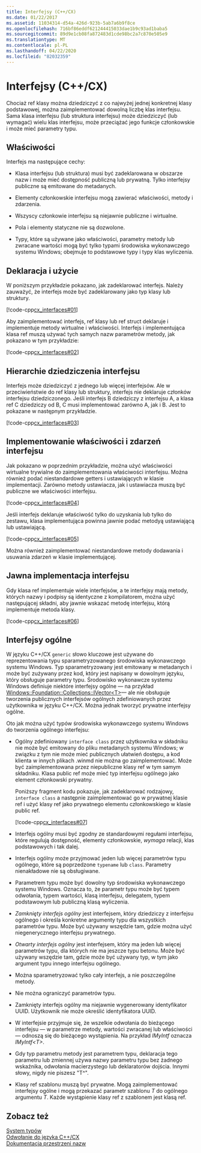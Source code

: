 ```yaml
---
title: Interfejsy (C++/CX)
ms.date: 01/22/2017
ms.assetid: 11034314-d54a-426d-923b-5ab7a6b9f8ce
ms.openlocfilehash: 716bf86eddf621244415033dae1b9c93ad1baba5
ms.sourcegitcommit: 89d9e1cb08fa872483d1cde98bc2a7c870e505e9
ms.translationtype: MT
ms.contentlocale: pl-PL
ms.lasthandoff: 04/22/2020
ms.locfileid: "82032359"
---
```

# <a name="interfaces-ccx"></a>Interfejsy (C++/CX)

Chociaż ref klasy można dziedziczyć z co najwyżej jednej konkretnej klasy podstawowej, można zaimplementować dowolną liczbę klas interfejsu. Sama klasa interfejsu (lub struktura interfejsu) może dziedziczyć (lub wymagać) wielu klas interfejsu, może przeciążać jego funkcje członkowskie i może mieć parametry typu.

## <a name="characteristics"></a>Właściwości

Interfejs ma następujące cechy:

- Klasa interfejsu (lub struktura) musi być zadeklarowana w obszarze nazw i może mieć dostępność publiczną lub prywatną. Tylko interfejsy publiczne są emitowane do metadanych.

- Elementy członkowskie interfejsu mogą zawierać właściwości, metody i zdarzenia.

- Wszyscy członkowie interfejsu są niejawnie publiczne i wirtualne.

- Pola i elementy statyczne nie są dozwolone.

- Typy, które są używane jako właściwości, parametry metody lub zwracane wartości mogą być tylko typami środowiska wykonawczego systemu Windows; obejmuje to podstawowe typy i typy klas wyliczenia.

## <a name="declaration-and-usage"></a>Deklaracja i użycie

W poniższym przykładzie pokazano, jak zadeklarować interfejs. Należy zauważyć, że interfejs może być zadeklarowany jako typ klasy lub struktury.

[!code-cpp[cx_interfaces#01](../cppcx/codesnippet/CPP/interfacestest/class1.h#01)]

Aby zaimplementować interfejs, ref klasy lub ref struct deklaruje i implementuje metody wirtualne i właściwości. Interfejs i implementująca klasa ref muszą używać tych samych nazw parametrów metody, jak pokazano w tym przykładzie:

[!code-cpp[cx_interfaces#02](../cppcx/codesnippet/CPP/interfacestest/class1.h#02)]

## <a name="interface-inheritance-hierarchies"></a>Hierarchie dziedziczenia interfejsu

Interfejs może dziedziczyć z jednego lub więcej interfejsów. Ale w przeciwieństwie do ref klasy lub struktury, interfejs nie deklaruje członków interfejsu dziedziczonego. Jeśli interfejs B dziedziczy z interfejsu A, a klasa ref C dziedziczy od B, C musi implementować zarówno A, jak i B. Jest to pokazane w następnym przykładzie.

[!code-cpp[cx_interfaces#03](../cppcx/codesnippet/CPP/interfacestest/class1.h#03)]

## <a name="implementing-interface-properties-and-events"></a>Implementowanie właściwości i zdarzeń interfejsu

Jak pokazano w poprzednim przykładzie, można użyć właściwości wirtualne trywialne do zaimplementowania właściwości interfejsu. Można również podać niestandardowe getters i ustawiających w klasie implementacji.  Zarówno metody ustawiacza, jak i ustawiacza muszą być publiczne we właściwości interfejsu.

[!code-cpp[cx_interfaces#04](../cppcx/codesnippet/CPP/interfacestest/class1.h#04)]

Jeśli interfejs deklaruje właściwość tylko do uzyskania lub tylko do zestawu, klasa implementująca powinna jawnie podać metodyą ustawiającą lub ustawiającą.

[!code-cpp[cx_interfaces#05](../cppcx/codesnippet/CPP/interfacestest/class1.h#05)]

Można również zaimplementować niestandardowe metody dodawania i usuwania zdarzeń w klasie implementującej.

## <a name="explicit-interface-implementation"></a>Jawna implementacja interfejsu

Gdy klasa ref implementuje wiele interfejsów, a te interfejsy mają metody, których nazwy i podpisy są identyczne z kompilatorem, można użyć następującej składni, aby jawnie wskazać metodę interfejsu, którą implementuje metoda klasy.

[!code-cpp[cx_interfaces#06](../cppcx/codesnippet/CPP/interfacestest/class1.h#06)]

## <a name="generic-interfaces"></a>Interfejsy ogólne

W języku C++/CX `generic` słowo kluczowe jest używane do reprezentowania typu sparametryzowanego środowiska wykonawczego systemu Windows. Typ sparametryzowany jest emitowany w metadanych i może być zużywany przez kod, który jest napisany w dowolnym języku, który obsługuje parametry typu. Środowisko wykonawcze systemu Windows definiuje niektóre interfejsy ogólne — na przykład [Windows::Foundation::Collections::IVector\<T>](/uwp/api/windows.foundation.collections.ivector-1)— ale nie obsługuje tworzenia publicznych interfejsów ogólnych zdefiniowanych przez użytkownika w języku C++/CX. Można jednak tworzyć prywatne interfejsy ogólne.

Oto jak można użyć typów środowiska wykonawczego systemu Windows do tworzenia ogólnego interfejsu:

- Ogólny zdefiniowany `interface class` przez użytkownika w składniku nie może być emitowany do pliku metadanych systemu Windows; w związku z tym nie może mieć publicznych ułatwień dostępu, a kod klienta w innych plikach .winmd nie można go zaimplementować. Może być zaimplementowana przez niepubliczne klasy ref w tym samym składniku. Klasa public ref może mieć typ interfejsu ogólnego jako element członkowski prywatny.

   Poniższy fragment kodu pokazuje, jak zadeklarować rodzajowy, `interface class` a następnie zaimplementować go w prywatnej klasie ref i użyć klasy ref jako prywatnego elementu członkowskiego w klasie public ref.

   [!code-cpp[cx_interfaces#07](../cppcx/codesnippet/CPP/interfacestest/class1.h#07)]

- Interfejs ogólny musi być zgodny ze standardowymi regułami interfejsu, które regulują dostępność, elementy członkowskie, *wymaga* relacji, klas podstawowych i tak dalej.

- Interfejs ogólny może przyjmować jeden lub więcej parametrów typu ogólnego, które są poprzedzone `typename` lub `class`. Parametry nienakładowe nie są obsługiwane.

- Parametrem typu może być dowolny typ środowiska wykonawczego systemu Windows. Oznacza to, że parametr typu może być typem odwołania, typem wartości, klasą interfejsu, delegatem, typem podstawowym lub publiczną klasą wyliczenia.

- *Zamknięty interfejs ogólny* jest interfejsem, który dziedziczy z interfejsu ogólnego i określa konkretne argumenty typu dla wszystkich parametrów typu. Może być używany wszędzie tam, gdzie można użyć niegenerycznego interfejsu prywatnego.

- *Otwarty interfejs ogólny* jest interfejsem, który ma jeden lub więcej parametrów typu, dla których nie ma jeszcze typu betonu. Może być używany wszędzie tam, gdzie może być używany typ, w tym jako argument typu innego interfejsu ogólnego.

- Można sparametryzować tylko cały interfejs, a nie poszczególne metody.

- Nie można ograniczyć parametrów typu.

- Zamknięty interfejs ogólny ma niejawnie wygenerowany identyfikator UUID. Użytkownik nie może określić identyfikatora UUID.

- W interfejsie przyjmuje się, że wszelkie odwołania do bieżącego interfejsu — w parametrze metody, wartości zwracanej lub właściwości — odnoszą się do bieżącego wystąpienia. Na przykład *IMyIntf* oznacza *IMyIntf\<T>*.

- Gdy typ parametru metody jest parametrem typu, deklaracja tego parametru lub zmiennej używa nazwy parametru typu bez żadnego wskaźnika, odwołania macierzystego lub deklaratorów dojścia. Innymi słowy, nigdy nie piszesz "T^".

- Klasy ref szablonu muszą być prywatne. Mogą zaimplementować interfejsy ogólne i mogą przekazać parametr szablonu *T* do ogólnego argumentu *T*. Każde wystąpienie klasy ref z szablonem jest klasą ref.

## <a name="see-also"></a>Zobacz też

[System typów](../cppcx/type-system-c-cx.md)<br/>
[Odwołanie do języka C++/CX](../cppcx/visual-c-language-reference-c-cx.md)<br/>
[Dokumentacja przestrzeni nazw](../cppcx/namespaces-reference-c-cx.md)
